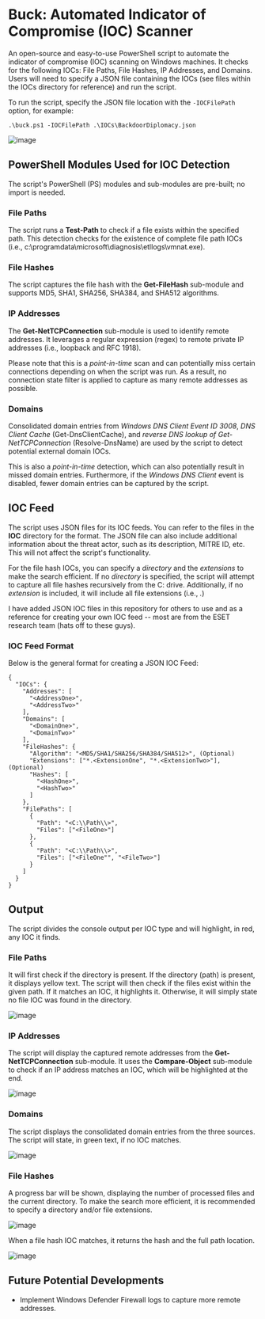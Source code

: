 # Buck: Automated Indicator of Compromise (IOC) Scanner

An open-source and easy-to-use PowerShell script to automate the indicator of compromise (IOC) scanning on Windows machines. It checks for the following IOCs: File Paths, File Hashes, IP Addresses, and Domains. Users will need to specify a JSON file containing the IOCs (see files within the IOCs directory for reference) and run the script.

To run the script, specify the JSON file location with the `-IOCFilePath` option, for example:
```
.\buck.ps1 -IOCFilePath .\IOCs\BackdoorDiplomacy.json
```

![image](https://github.com/user-attachments/assets/a0d38368-8b2a-435b-8530-bb3afe4aec7a)


## PowerShell Modules Used for IOC Detection

The script's PowerShell (PS) modules and sub-modules are pre-built; no import is needed.

### File Paths

The script runs a **Test-Path** to check if a file exists within the specified path. This detection checks for the existence of complete file path IOCs (i.e., c:\programdata\microsoft\diagnosis\etllogs\vmnat.exe).

### File Hashes

The script captures the file hash with the **Get-FileHash** sub-module and supports MD5, SHA1, SHA256, SHA384, and SHA512 algorithms.

### IP Addresses

The **Get-NetTCPConnection** sub-module is used to identify remote addresses. It leverages a regular expression (regex) to remote private IP addresses (i.e., loopback and RFC 1918). 

Please note that this is a _point-in-time_ scan and can potentially miss certain connections depending on when the script was run. As a result, no connection state filter is applied to capture as many remote addresses as possible.

### Domains

Consolidated domain entries from _Windows DNS Client Event ID 3008_, _DNS Client Cache_ (Get-DnsClientCache), and _reverse DNS lookup of Get-NetTCPConnection_ (Resolve-DnsName) are used by the script to detect potential external domain IOCs. 

This is also a _point-in-time_ detection, which can also potentially result in missed domain entries. Furthermore, if the _Windows DNS Client_ event is disabled, fewer domain entries can be captured by the script.

## IOC Feed

The script uses JSON files for its IOC feeds. You can refer to the files in the **IOC** directory for the format. The JSON file can also include additional information about the threat actor, such as its description, MITRE ID, etc. This will not affect the script's functionality.

For the file hash IOCs, you can specify a _directory_ and the _extensions_ to make the search efficient. If no _directory_ is specified, the script will attempt to capture all file hashes recursively from the C: drive. Additionally, if no _extension_ is included, it will include all file extensions (i.e., *.*)

I have added JSON IOC files in this repository for others to use and as a reference for creating your own IOC feed -- most are from the ESET research team (hats off to these guys).

### IOC Feed Format

Below is the general format for creating a JSON IOC Feed:

```
{
  "IOCs": {
    "Addresses": [
      "<AddressOne>",
      "<AddressTwo>"
    ],
    "Domains": [
      "<DomainOne>",
      "<DomainTwo>"
    ],
    "FileHashes": {
      "Algorithm": "<MD5/SHA1/SHA256/SHA384/SHA512>", (Optional)
      "Extensions": ["*.<ExtensionOne", "*.<ExtensionTwo>"], (Optional)
      "Hashes": [
        "<HashOne>",
        "<HashTwo>"
      ]
    },
    "FilePaths": [
      {
        "Path": "<C:\\Path\\>",
        "Files": ["<FileOne>"]
      },
      {
        "Path": "<C:\\Path\\>",
        "Files": ["<FileOne"", "<FileTwo>"]
      }      
    ]
  }
} 
```

## Output

The script divides the console output per IOC type and will highlight, in red, any IOC it finds. 

### File Paths

It will first check if the directory is present. If the directory (path) is present, it displays yellow text. The script will then check if the files exist within the given path. If it matches an IOC, it highlights it. Otherwise, it will simply state no file IOC was found in the directory.

![image](https://github.com/user-attachments/assets/9394e391-39e7-4cd5-b0f4-ea2cfa34ce7e)


### IP Addresses

The script will display the captured remote addresses from the **Get-NetTCPConnection** sub-module. It uses the **Compare-Object** sub-module to check if an IP address matches an IOC, which will be highlighted at the end.

![image](https://github.com/user-attachments/assets/d33fcc7d-e2d3-4f09-8cfd-d9e82536c1bc)

### Domains

The script displays the consolidated domain entries from the three sources. The script will state, in green text, if no IOC matches.

![image](https://github.com/user-attachments/assets/a3ec4976-57dc-4134-8649-a0b64298b6fc)


### File Hashes

A progress bar will be shown, displaying the number of processed files and the current directory. To make the search more efficient, it is recommended to specify a directory and/or file extensions.

![image](https://github.com/user-attachments/assets/74f7dde2-ef82-432d-8164-aff58ef0cca1)

When a file hash IOC matches, it returns the hash and the full path location.

![image](https://github.com/user-attachments/assets/6fdf19ed-aa68-4100-8687-d5d15c40552f)

## Future Potential Developments
- Implement Windows Defender Firewall logs to capture more remote addresses.


